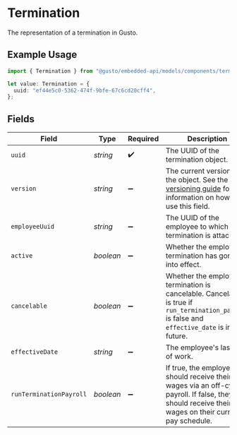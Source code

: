 # Termination

The representation of a termination in Gusto.

## Example Usage

```typescript
import { Termination } from "@gusto/embedded-api/models/components/termination.js";

let value: Termination = {
  uuid: "ef44e5c0-5362-474f-9bfe-67c6cd20cff4",
};
```

## Fields

| Field                                                                                                                                                             | Type                                                                                                                                                              | Required                                                                                                                                                          | Description                                                                                                                                                       |
| ----------------------------------------------------------------------------------------------------------------------------------------------------------------- | ----------------------------------------------------------------------------------------------------------------------------------------------------------------- | ----------------------------------------------------------------------------------------------------------------------------------------------------------------- | ----------------------------------------------------------------------------------------------------------------------------------------------------------------- |
| `uuid`                                                                                                                                                            | *string*                                                                                                                                                          | :heavy_check_mark:                                                                                                                                                | The UUID of the termination object.                                                                                                                               |
| `version`                                                                                                                                                         | *string*                                                                                                                                                          | :heavy_minus_sign:                                                                                                                                                | The current version of the object. See the [versioning guide](https://docs.gusto.com/embedded-payroll/docs/idempotency) for information on how to use this field. |
| `employeeUuid`                                                                                                                                                    | *string*                                                                                                                                                          | :heavy_minus_sign:                                                                                                                                                | The UUID of the employee to which this termination is attached.                                                                                                   |
| `active`                                                                                                                                                          | *boolean*                                                                                                                                                         | :heavy_minus_sign:                                                                                                                                                | Whether the employee's termination has gone into effect.                                                                                                          |
| `cancelable`                                                                                                                                                      | *boolean*                                                                                                                                                         | :heavy_minus_sign:                                                                                                                                                | Whether the employee's termination is cancelable. Cancelable is true if `run_termination_payroll` is false and `effective_date` is in the future.                 |
| `effectiveDate`                                                                                                                                                   | *string*                                                                                                                                                          | :heavy_minus_sign:                                                                                                                                                | The employee's last day of work.                                                                                                                                  |
| `runTerminationPayroll`                                                                                                                                           | *boolean*                                                                                                                                                         | :heavy_minus_sign:                                                                                                                                                | If true, the employee should receive their final wages via an off-cycle payroll. If false, they should receive their final wages on their current pay schedule.   |